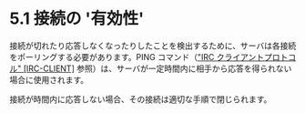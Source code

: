# 5.1 接続の '有効性'

接続が切れたり応答しなくなったりしたことを検出するために、サーバは各接続をポーリングする必要があります。PING コマンド（["IRC クライアントプロトコル" [IRC-CLIENT]](https://solareenlo.com/rfc2812) 参照）は、サーバが一定時間内に相手から応答を得られない場合に使用されます。

接続が時間内に応答しない場合、その接続は適切な手順で閉じられます。
